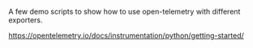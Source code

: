A few demo scripts to show how to use open-telemetry with different exporters.

https://opentelemetry.io/docs/instrumentation/python/getting-started/